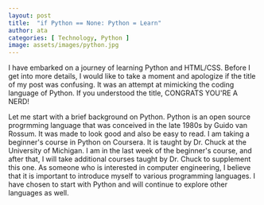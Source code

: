 ```yaml
---
layout: post
title:  "if Python == None: Python = Learn"
author: ata
categories: [ Technology, Python ]
image: assets/images/python.jpg
---
```

I have embarked on a journey of learning Python and HTML/CSS. Before I get into more details, I would like to take a moment and apologize if the title of my post was confusing. It was an attempt at mimicking the coding language of Python. If you understood the title, CONGRATS YOU'RE A NERD! 

Let me start with a brief background on Python. Python is an open source progrmming language that was conceived in the late 1980s by Guido van Rossum. It was made to look good and also be easy to read. I am taking a beginner's course in Python on Coursera. It is taught by Dr. Chuck at the University of Michigan. I am in the last week of the beginner's course, and after that, I will take additional courses taught by Dr. Chuck to supplement this one. As someone who is interested in computer engineering, I believe that it is important to introduce myself to various programming languages. I have chosen to start with Python and will continue to explore other languages as well.